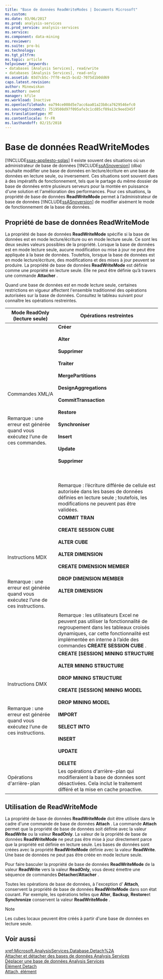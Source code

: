 ```yaml
---
title: "Base de données ReadWriteModes | Documents Microsoft"
ms.custom: 
ms.date: 03/06/2017
ms.prod: analysis-services
ms.prod_service: analysis-services
ms.service: 
ms.component: data-mining
ms.reviewer: 
ms.suite: pro-bi
ms.technology: 
ms.tgt_pltfrm: 
ms.topic: article
helpviewer_keywords:
- databases [Analysis Services], read/write
- databases [Analysis Services], read-only
ms.assetid: 03d7cb5c-7ff0-4e15-bcd2-7075d1b0dd69
caps.latest.revision: 
author: Minewiskan
ms.author: owend
manager: kfile
ms.workload: Inactive
ms.openlocfilehash: ea794ce008d5e7acc6aa01a23b8ca7629546efc0
ms.sourcegitcommit: 7519508d97f095afe3c1cd85cf09a13c9eed345f
ms.translationtype: MT
ms.contentlocale: fr-FR
ms.lasthandoff: 02/15/2018
---
```

# <a name="database-readwritemodes"></a>Base de données ReadWriteModes
[!INCLUDE[ssas-appliesto-sqlas](../../includes/ssas-appliesto-sqlas.md)]
Il existe souvent des situations où un administrateur de base de données [!INCLUDE[ssASnoversion](../../includes/ssasnoversion-md.md)] (dba) souhaite modifier une base de données en lecture/écriture en une base de données en lecture seule, ou inversement. Ces situations sont souvent dues à des impératifs de fonctionnement, tels que le partage du même dossier de base de données entre plusieurs serveurs pour la montée en puissance d'une solution et l'amélioration des performances. Pour ces situations, la propriété de base de données **ReadWriteMode** permet à l’administrateur de base de données [!INCLUDE[ssASnoversion](../../includes/ssasnoversion-md.md)] de modifier aisément le mode de fonctionnement de la base de données.  
  
## <a name="readwritemode-database-property"></a>Propriété de base de données ReadWriteMode  
 La propriété de base de données **ReadWriteMode** spécifie si la base de données est en mode lecture/écriture ou en mode lecture seule. Ce sont les deux seules valeurs possibles de la propriété. Lorsque la base de données est en mode lecture seule, aucune modification ou mise à jour ne peut être appliquée à la base de données. Toutefois, lorsque la base de données est en mode lecture/écriture, des modifications et des mises à jour peuvent se produire. La propriété de base de données **ReadWriteMode** est définie comme une propriété en lecture seule. Elle ne peut être définie qu’à travers une commande **Attacher** .  
  
 Quand une base de données est en mode lecture seule, certaines restrictions en vigueur affectent l'ensemble traditionnel des opérations autorisées sur la base de données. Consultez le tableau suivant pour connaître les opérations restreintes.  
  
|Mode ReadOnly (lecture seule)|Opérations restreintes|  
|-------------------|---------------------------|  
|Commandes XML/A<br /><br /> <br /><br /> Remarque : une erreur est générée quand vous exécutez l’une de ces commandes.|**Créer**<br /><br /> **Alter**<br /><br /> **Supprimer**<br /><br /> **Traiter**<br /><br /> **MergePartitions**<br /><br /> **DesignAggregations**<br /><br /> **CommitTransaction**<br /><br /> **Restore**<br /><br /> **Synchroniser**<br /><br /> **Insert**<br /><br /> **Update**<br /><br /> **Supprimer**<br /><br /> <br /><br /> Remarque : l’écriture différée de cellule est autorisée dans les bases de données définies en lecture seule ; toutefois, les modifications ne peuvent pas être validées.|  
|Instructions MDX<br /><br /> <br /><br /> Remarque : une erreur est générée quand vous exécutez l’une de ces instructions.|**COMMIT TRAN**<br /><br /> **CREATE SESSION CUBE**<br /><br /> **ALTER CUBE**<br /><br /> **ALTER DIMENSION**<br /><br /> **CREATE DIMENSION MEMBER**<br /><br /> **DROP DIMENSION MEMBER**<br /><br /> **ALTER DIMENSION**<br /><br /> <br /><br /> Remarque : les utilisateurs Excel ne peuvent pas utiliser la fonctionnalité de regroupement dans les tableaux croisés dynamiques, car cette fonctionnalité est implémentée en interne à l’aide des commandes **CREATE SESSION CUBE** .|  
|Instructions DMX<br /><br /> <br /><br /> Remarque : une erreur est générée quand vous exécutez l’une de ces instructions.|**CREATE [SESSION] MINING STRUCTURE**<br /><br /> **ALTER MINING STRUCTURE**<br /><br /> **DROP MINING STRUCTURE**<br /><br /> **CREATE [SESSION] MINING MODEL**<br /><br /> **DROP MINING MODEL**<br /><br /> **IMPORT**<br /><br /> **SELECT INTO**<br /><br /> **INSERT**<br /><br /> **UPDATE**<br /><br /> **DELETE**|  
|Opérations d'arrière-plan|Les opérations d'arrière-plan qui modifieraient la base de données sont désactivées. Cela inclut le traitement différé et la mise en cache proactive.|  
  
## <a name="readwritemode-usage"></a>Utilisation de ReadWriteMode  
 La propriété de base de données **ReadWriteMode** doit être utilisée dans le cadre d'une commande de base de données **Attach** . La commande **Attach** permet que la propriété de base de données soit définie avec la valeur **ReadWrite** ou la valeur **ReadOnly**. La valeur de la propriété de base de données **ReadWriteMode** ne peut pas être mise à jour directement parce que la propriété est définie en lecture seule. Les bases de données sont créées avec la propriété **ReadWriteMode** définie avec la valeur **ReadWrite**. Une base de données ne peut pas être créée en mode lecture seule.  
  
 Pour faire basculer la propriété de base de données **ReadWriteMode** de la valeur **ReadWrite** vers la valeur **ReadOnly**, vous devez émettre une séquence de commandes **Détacher/Attacher** .  
  
 Toutes les opérations de base de données, à l'exception d' **Attach**, conservent la propriété de base de données **ReadWriteMode** dans son état courant. Par exemple, les opérations telles que **Alter**, **Backup**, **Restore**et **Synchronize** conservent la valeur **ReadWriteMode** .  
  
> [!NOTE]  
>  Les cubes locaux peuvent être créés à partir d'une base de données en lecture seule.  
  
## <a name="see-also"></a>Voir aussi  
 <xref:Microsoft.AnalysisServices.Database.Detach%2A>   
 [Attacher et détacher des bases de données Analysis Services](../../analysis-services/multidimensional-models/attach-and-detach-analysis-services-databases.md)   
 [Déplacer une base de données Analysis Services](../../analysis-services/multidimensional-models/move-an-analysis-services-database.md)   
 [Élément Detach](../../analysis-services/xmla/xml-elements-commands/detach-element.md)   
 [Attach, élément](../../analysis-services/xmla/xml-elements-commands/attach-element.md)  
  
  
